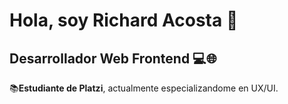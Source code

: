 
# Hola, soy **Richard Acosta**  👋

## Desarrollador Web Frontend 💻🌐

📚**Estudiante de Platzi**, actualmente especializandome en UX/UI. 


<!--
**r1chardcode/r1chardcode** is a ✨ _special_ ✨ repository because its `README.md` (this file) appears on your GitHub profile.

Here are some ideas to get you started:

- 🔭 I’m currently working on ...
- 🌱 I’m currently learning ...
- 👯 I’m looking to collaborate on ...
- 🤔 I’m looking for help with ...
- 💬 Ask me about ...
- 📫 How to reach me: ...
- 😄 Pronouns: ...
- ⚡ Fun fact: ...
-->
